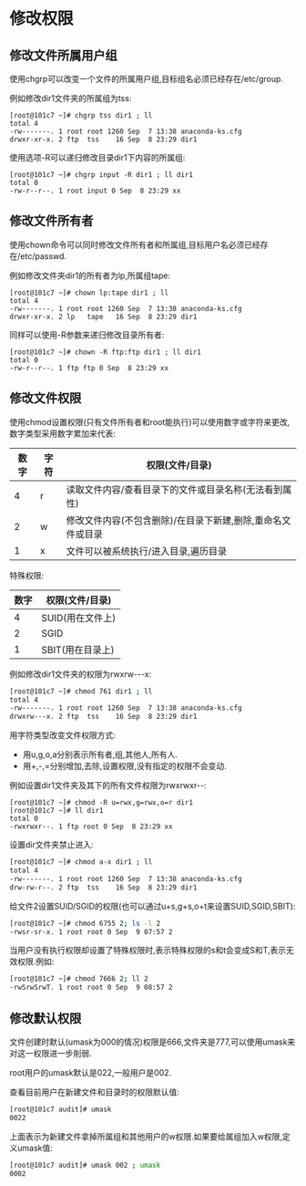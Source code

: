 # 修改权限

## 修改文件所属用户组

使用chgrp可以改变一个文件的所属用户组,目标组名必须已经存在/etc/group.

例如修改dir1文件夹的所属组为tss:

 ```shell
 [root@101c7 ~]# chgrp tss dir1 ; ll
 total 4
 -rw-------. 1 root root 1260 Sep  7 13:38 anaconda-ks.cfg
 drwxr-xr-x. 2 ftp  tss    16 Sep  8 23:29 dir1
 ```

使用选项-R可以递归修改目录dir1下内容的所属组:

```shell
[root@101c7 ~]# chgrp input -R dir1 ; ll dir1
total 0
-rw-r--r--. 1 root input 0 Sep  8 23:29 xx
```



## 修改文件所有者

使用chown命令可以同时修改文件所有者和所属组,目标用户名必须已经存在/etc/passwd.

例如修改文件夹dir1的所有者为lp,所属组tape:

```shell
[root@101c7 ~]# chown lp:tape dir1 ; ll
total 4
-rw-------. 1 root root 1260 Sep  7 13:38 anaconda-ks.cfg
drwxr-xr-x. 2 lp   tape   16 Sep  8 23:29 dir1
```

同样可以使用-R参数来递归修改目录所有者:

```shell
[root@101c7 ~]# chown -R ftp:ftp dir1 ; ll dir1
total 0
-rw-r--r--. 1 ftp ftp 0 Sep  8 23:29 xx
```



## 修改文件权限

使用chmod设置权限(只有文件所有者和root能执行)可以使用数字或字符来更改,数字类型采用数字累加来代表:

| 数字 | 字符 | 权限(文件/目录)                                             |
| ---- | ---- | ----------------------------------------------------------- |
| 4    | r    | 读取文件内容/查看目录下的文件或目录名称(无法看到属性)       |
| 2    | w    | 修改文件内容(不包含删除)/在目录下新建,删除,重命名文件或目录 |
| 1    | x    | 文件可以被系统执行/进入目录,遍历目录                        |

特殊权限:

| 数字 | 权限(文件/目录)  |
| ---- | ---------------- |
| 4    | SUID(用在文件上) |
| 2    | SGID             |
| 1    | SBIT(用在目录上) |

例如修改dir1文件夹的权限为rwxrw---x:

```sh
[root@101c7 ~]# chmod 761 dir1 ; ll
total 4
-rw-------. 1 root root 1260 Sep  7 13:38 anaconda-ks.cfg
drwxrw---x. 2 ftp  tss    16 Sep  8 23:29 dir1
```

用字符类型改变文件权限方式:

- 用u,g,o,a分别表示所有者,组,其他人,所有人.
- 用+,-,=分别增加,去除,设置权限,没有指定的权限不会变动.

例如设置dir1文件夹及其下的所有文件权限为rwxrwxr--:

```shell
[root@101c7 ~]# chmod -R u=rwx,g=rwx,o=r dir1
[root@101c7 ~]# ll dir1
total 0
-rwxrwxr--. 1 ftp root 0 Sep  8 23:29 xx
```

设置dir文件夹禁止进入:

```sh
[root@101c7 ~]# chmod a-x dir1 ; ll
total 4
-rw-------. 1 root root 1260 Sep  7 13:38 anaconda-ks.cfg
drw-rw-r--. 2 ftp  tss    16 Sep  8 23:29 dir1
```

给文件2设置SUID/SGID的权限(也可以通过u+s,g+s,o+t来设置SUID,SGID,SBIT):

```sh
[root@101c7 ~]# chmod 6755 2; ls -l 2
-rwsr-sr-x. 1 root root 0 Sep  9 07:57 2
```

当用户没有执行权限却设置了特殊权限时,表示特殊权限的s和t会变成S和T,表示无效权限.例如:

```sh
[root@101c7 ~]# chmod 7666 2; ll 2
-rwSrwSrwT. 1 root root 0 Sep  9 08:57 2
```



## 修改默认权限

文件创建时默认(umask为000的情况)权限是666,文件夹是777,可以使用umask来对这一权限进一步削弱.

root用户的umask默认是022,一般用户是002.

查看目前用户在新建文件和目录时的权限默认值:

  ```sh
  [root@101c7 audit]# umask
  0022
  ```

上面表示为新建文件拿掉所属组和其他用户的w权限.如果要给属组加入w权限,定义umask值:

```sh
[root@101c7 audit]# umask 002 ; umask
0002
```



